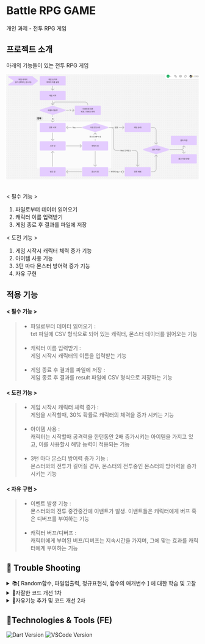 # Battle RPG GAME
개인 과제 - 전투 RPG 게임

## 프로젝트 소개
아래의 기능들이 있는 전투 RPG 게임

<img src='Flowchart.png'>
<br></br>

< 필수 기능 > 
1. 파일로부터 데이터 읽어오기
2. 캐릭터 이름 입력받기
3. 게임 종료 후 결과를 파일에 저장

< 도전 기능 >
1. 게임 시작시 캐릭터 체력 증가 기능
2. 아이템 사용 기능
3. 3턴 마다 몬스터 방어력 증가 기능
4. 자유 구현

## 적용 기능
#### < 필수 기능 >
>* 파일로부터 데이터 읽어오기 : 
<br>txt 파일에 CSV 형식으로 되어 있는 캐릭터, 몬스터 데이터를 읽어오는 기능<br><br>
>* 캐릭터 이름 입력받기 : 
<br>게임 시작시 캐릭터의 이름을 입력받는 기능<br><br>
>* 게임 종료 후 결과를 파일에 저장 : 
<br>게임 종료 후 결과를 result 파일에 CSV 형식으로 저장하는 기능
#### < 도전 기능 >
>* 게임 시작시 캐릭터 체력 증가 :
<br>게임을 시작할때, 30% 확률로 캐릭터의 체력을 증가 시키는 기능<br><br>
>* 아이템 사용 :
<br>캐릭터는 시작할때 공격력을 한턴동안 2배 증가시키는 아이템을 가지고 있고, 이를 사용할시 해당 능력이 적용되는 기능<br><br>
>* 3턴 마다 몬스터 방어력 증가 기능 :
<br>몬스터와의 전투가 길어질 경우, 몬스터의 전투중인 몬스터의 방어력을 증가시키는 기능
#### < 자유 구현 >
>* 이벤트 발생 기능 : 
<br>몬스터와의 전투 중간중간에 이밴트가 발생. 이밴트들은 캐릭터에게 버프 혹은 디버프를 부여하는 기능<br><br>
> * 캐릭터 버프/디버프 : 
<br>캐릭터에게 부여된 버프/디버프는 지속시간을 가지며, 그에 맞는 효과를 캐릭터에게 부여하는 기능

## 🚨 Trouble Shooting

<details>
<summary>📚[ Random함수, 파일입출력, 정규표현식, 함수의 매개변수 ] 에 대한 학습 및 고찰</summary>
<div markdown="1">

### [TIL - 전투 RPG 게임(Random함수, 파일입출력, 정규표현식)](https://hamiric.tistory.com/44)

 <br>
</div>
</details>

<details>
<summary>🎨자잘한 코드 개선 1차</summary>
<div markdown="1">

### [TIL - 코드개선 1차](https://hamiric.tistory.com/45)

 <br>
</div>
</details>

<details>
<summary>🎨자유기능 추가 및 코드 개선 2차</summary>
<div markdown="1">

### [TIL - 자유기능 추가 및 코드 개선2](https://hamiric.tistory.com/46)

 <br>
</div>
</details>

## 📝Technologies & Tools (FE)

![Dart Version](https://img.shields.io/badge/Dart-3.5.4-brightgreen)
![VSCode Version](https://img.shields.io/badge/VSCode-1.95.0-blue)